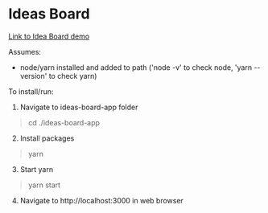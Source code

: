 # Ideas Board



[Link to Idea Board demo](http://ideaboard.neverodd.co.uk/)

Assumes:
- node/yarn installed and added to path ('node -v' to check node, 'yarn --version' to check yarn)

To install/run:
1. Navigate to ideas-board-app folder
> cd ./ideas-board-app 

2. Install packages
> yarn

3. Start yarn
> yarn start

4. Navigate to http://localhost:3000 in web browser

